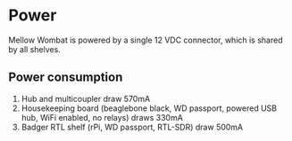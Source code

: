 # Power
Mellow Wombat is powered by a single 12 VDC connector, which is shared by all shelves.  

## Power consumption
1. Hub and multicoupler draw 570mA
1. Housekeeping board (beaglebone black, WD passport, powered USB hub, WiFi enabled, no relays) draws 330mA
1. Badger RTL shelf (rPi, WD passport, RTL-SDR) draw 500mA